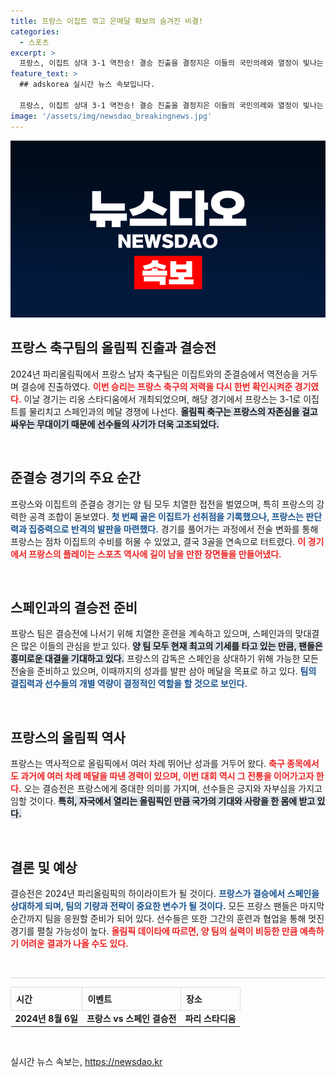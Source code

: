 ```yaml
---
title: 프랑스 이집트 꺾고 은메달 확보의 숨겨진 비결!
categories:
  - 스포츠
excerpt: >
  프랑스, 이집트 상대 3-1 역전승! 결승 진출을 결정지은 이들의 국민의례와 열정이 빛나는 순간, 스페인과의 메달 대결이 기대된다. 클릭하여 프랑스 축구의 새로운 역사를 만나보세요!
feature_text: >
  ## adskorea 실시간 뉴스 속보입니다.

  프랑스, 이집트 상대 3-1 역전승! 결승 진출을 결정지은 이들의 국민의례와 열정이 빛나는 순간, 스페인과의 메달 대결이 기대된다. 클릭하여 프랑스 축구의 새로운 역사를 만나보세요!
image: '/assets/img/newsdao_breakingnews.jpg'
---
```


<p><img src="/assets/img/newsdao_breakingnews.jpg" alt="adskorea 속보" /></p>

<h2 data-ke-size="size26">프랑스 축구팀의 올림픽 진출과 결승전</h2>

<p data-ke-size="size16">2024년 파리올림픽에서 프랑스 남자 축구팀은 이집트와의 준결승에서 역전승을 거두며 결승에 진출하였다. <b><span style="color: #ee2323;">이번 승리는 프랑스 축구의 저력을 다시 한번 확인시켜준 경기였다.</span></b> 이날 경기는 리옹 스타디움에서 개최되었으며, 해당 경기에서 프랑스는 3-1로 이집트를 물리치고 스페인과의 메달 경쟁에 나선다. <b><span style="background-color: #21538527;">올림픽 축구는 프랑스의 자존심을 걸고 싸우는 무대이기 때문에 선수들의 사기가 더욱 고조되었다.</span></b></p>

<p data-ke-size="size16">&nbsp;</p>

<h2 data-ke-size="size26">준결승 경기의 주요 순간</h2>

<p data-ke-size="size16">프랑스와 이집트의 준결승 경기는 양 팀 모두 치열한 접전을 벌였으며, 특히 프랑스의 강력한 공격 조합이 돋보였다. <b><span style="color: #1a5490;">첫 번째 골은 이집트가 선취점을 기록했으나, 프랑스는 판단력과 집중력으로 반격의 발판을 마련했다.</span></b> 경기를 풀어가는 과정에서 전술 변화를 통해 프랑스는 점차 이집트의 수비를 허물 수 있었고, 결국 3골을 연속으로 터트렸다. <b><span style="color: #ee2323;">이 경기에서 프랑스의 플레이는 스포츠 역사에 길이 남을 만한 장면들을 만들어냈다.</span></b></p>

<p data-ke-size="size16">&nbsp;</p>

<h2 data-ke-size="size26">스페인과의 결승전 준비</h2>

<p data-ke-size="size16">프랑스 팀은 결승전에 나서기 위해 치열한 훈련을 계속하고 있으며, 스페인과의 맞대결은 많은 이들의 관심을 받고 있다. <b><span style="background-color: #21538527;">양 팀 모두 현재 최고의 기세를 타고 있는 만큼, 팬들은 흥미로운 대결을 기대하고 있다.</span></b> 프랑스의 감독은 스페인을 상대하기 위해 가능한 모든 전술을 준비하고 있으며, 이때까지의 성과를 발판 삼아 메달을 목표로 하고 있다. <b><span style="color: #1a5490;">팀의 결집력과 선수들의 개별 역량이 결정적인 역할을 할 것으로 보인다.</span></b></p>

<p data-ke-size="size16">&nbsp;</p>

<h2 data-ke-size="size26">프랑스의 올림픽 역사</h2>

<p data-ke-size="size16">프랑스는 역사적으로 올림픽에서 여러 차례 뛰어난 성과를 거두어 왔다. <b><span style="color: #ee2323;">축구 종목에서도 과거에 여러 차례 메달을 따낸 경력이 있으며, 이번 대회 역시 그 전통을 이어가고자 한다.</span></b> 오는 결승전은 프랑스에게 중대한 의미를 가지며, 선수들은 긍지와 자부심을 가지고 임할 것이다. <b><span style="background-color: #21538527;">특히, 자국에서 열리는 올림픽인 만큼 국가의 기대와 사랑을 한 몸에 받고 있다.</span></b></p>

<p data-ke-size="size16">&nbsp;</p>

<h2 data-ke-size="size26">결론 및 예상</h2>

<p data-ke-size="size16">결승전은 2024년 파리올림픽의 하이라이트가 될 것이다. <b><span style="color: #1a5490;">프랑스가 결승에서 스페인을 상대하게 되며, 팀의 기량과 전략이 중요한 변수가 될 것이다.</span></b> 모든 프랑스 팬들은 마지막 순간까지 팀을 응원할 준비가 되어 있다. 선수들은 또한 그간의 훈련과 협업을 통해 멋진 경기를 펼칠 가능성이 높다. <b><span style="color: #ee2323;">올림픽 데이타에 따르면, 양 팀의 실력이 비등한 만큼 예측하기 어려운 결과가 나올 수도 있다.</span></b></p>

<p data-ke-size="size16">&nbsp;</p>

<hr style="height:1px; background-color:#d3d3d3;"> 

<table style="width:100%; border-collapse:collapse;">
  <tr>
    <th style="text-align:left; padding:8px; border:1px solid #ddd;">시간</th>
    <th style="text-align:left; padding:8px; border:1px solid #ddd;">이벤트</th>
    <th style="text-align:left; padding:8px; border:1px solid #ddd;">장소</th>
  </tr>
  <tr>
    <td style="text-align:center; height: 17px;"><b>2024년 8월 6일</b></td>
    <td style="text-align:center; height: 17px;"><b>프랑스 vs 스페인 결승전</b></td>
    <td style="text-align:center; height: 17px;"><b>파리 스타디움</b></td>
  </tr>
</table>

<p data-ke-size="size16">&nbsp;</p>
실시간 뉴스 속보는, <a href="https://newsdao.kr" rel="dofollow">https://newsdao.kr</a>


